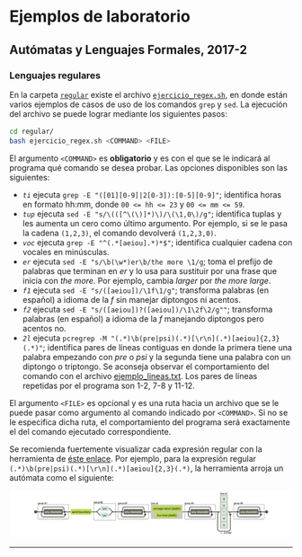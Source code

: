 # Ejemplos de laboratorio

## Autómatas y Lenguajes Formales, 2017-2

### Lenguajes regulares

En la carpeta [`regular`](regular/) existe el archivo [`ejercicio_regex.sh`](regular/ejercicio_regex.sh), en donde
están varios ejemplos de casos de uso de los comandos `grep` y `sed`. La ejecución del archivo se puede lograr mediante
los siguientes pasos:

```bash
cd regular/
bash ejercicio_regex.sh <COMMAND> <FILE>
```

El argumento `<COMMAND>` es **obligatorio** y es con el que se le indicará al programa qué comando se desea probar.
Las opciones disponibles son las siguientes:

- _`ti`_ ejecuta `grep -E "([01][0-9]|2[0-3]):[0-5][0-9]"`; identifica horas en formato hh:mm, donde
  `00 <= hh <= 23` y `00 <= mm <= 59`.
- _`tup`_ ejecuta `sed -E "s/\(([^\(\)]*)\)/\(\1,0\)/g"`; identifica tuplas y les aumenta un cero como último
  argumento. Por ejemplo, si se le pasa la cadena `(1,2,3)`, el comando devolverá `(1,2,3,0)`.
- _`voc`_ ejecuta `grep -E "^(.*[aeiou].*)*$"`; identifica cualquier cadena con vocales en minúsculas.
- _`er`_ ejecuta `sed -E "s/\b(\w*)er\b/the more \1/g`; toma el prefijo de palabras que terminan en _er_ y lo usa
para sustituir por una frase que inicia con _the more_. Por ejemplo, cambia _larger_ por _the more large_.
- _`f1`_ ejecuta `sed -E "s/([aeiou])/\1f\1/g"`; transforma palabras (en español) a idioma de la _f_ sin manejar
	diptongos ni acentos.
- _`f2`_ ejecuta `sed -E "s/([aeiou])?([aeiou])/\1\2f\2/g""`; transforma palabras (en español) a idioma de la _f_ manejando
	diptongos pero acentos no.
- _`2l`_ ejecuta `pcregrep -M "(.*)\b(pre|psi)(.*)[\r\n](.*)[aeiou]{2,3}(.*)"`; identifica pares de líneas contiguas
  en donde la primera tiene una palabra empezando con _pre_ o _psi_ y la segunda tiene una palabra con un diptongo
  o triptongo. Se aconseja observar el comportamiento del comando con el archivo [ejemplo_lineas.txt](regular/ejemplo_lineas.txt).
  Los pares de líneas repetidas por el programa son 1-2, 7-8 y 11-12.

El argumento `<FILE>` es opcional y es una ruta hacia un archivo que se le puede pasar como argumento al comando indicado por
`<COMMAND>`. Si no se le especifica dicha ruta, el comportamiento del programa será exactamente el del comando ejecutado
correspondiente.

Se recomienda fuertemente visualizar cada expresión regular con la herramienta de [éste enlace][1]. Por ejemplo,
para la expresión regular `(.*)\b(pre|psi)(.*)[\r\n](.*)[aeiou]{2,3}(.*)`, la herramienta arroja un autómata como el
siguiente:

![autómata](img/dfa.png)

[1]: http://www.regexper.com
----
